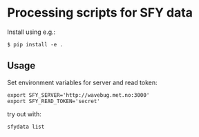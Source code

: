 # Processing scripts for SFY data

Install using e.g.:

```
$ pip install -e .
```

## Usage

Set environment variables for server and read token:

```
export SFY_SERVER='http://wavebug.met.no:3000'
export SFY_READ_TOKEN='secret'
```

try out with:

```
sfydata list
```

